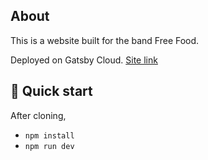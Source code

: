 ## About

This is a website built for the band Free Food.

Deployed on Gatsby Cloud. [Site link](https://freefood.band)

## 🚀 Quick start

After cloning,

-   `npm install`
-   `npm run dev`
